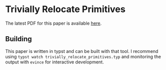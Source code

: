 # Trivially Relocate Primitives

The latest PDF for this paper is available
[here](https://camio.github.io/trivially_relocate_primitives/trivially_relocate_primitives.pdf).

## Building

This paper is written in typst and can be built with that tool. I recommend
using `typst watch trivially_relocate_primitives.typ` and monitoring the output
with `evince` for interactive development.
